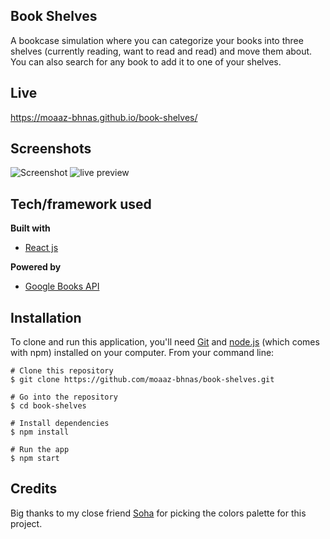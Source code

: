 ## Book Shelves
A bookcase simulation where you can categorize your books into three shelves (currently reading, want to read and read) and move them about. You can also search for any book to add it to one of your shelves.

## Live
https://moaaz-bhnas.github.io/book-shelves/
 
## Screenshots
![Screenshot](https://i.ibb.co/7nHNHcv/Webp-net-resizeimage.png) ![live preview](https://media.giphy.com/media/1qfKUr28JoocW3XDOf/giphy.gif)

## Tech/framework used
<b>Built with</b>
- [React js](https://reactjs.org/)    

<b>Powered by</b>  
- [Google Books API](https://developers.google.com/books/)

## Installation
To clone and run this application, you'll need [Git](https://git-scm.com/)  and [node.js](https://nodejs.org/en/) (which comes with npm) installed on your computer. From your command line: 
```
# Clone this repository
$ git clone https://github.com/moaaz-bhnas/book-shelves.git

# Go into the repository
$ cd book-shelves

# Install dependencies
$ npm install

# Run the app
$ npm start
```

## Credits
Big thanks to my close friend [Soha](https://twitter.com/ShM_Soha) for picking the colors palette for this project. 
